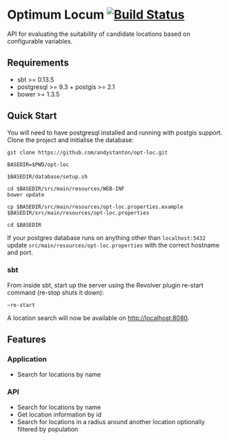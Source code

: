 # Optimum Locum [![Build Status](https://travis-ci.org/andystanton/opt-loc.svg?branch=master)](https://travis-ci.org/andystanton/opt-loc)

API for evaluating the suitability of candidate locations based on configurable variables.

## Requirements

* sbt >= 0.13.5
* postgresql >= 9.3 + postgis >= 2.1
* bower >= 1.3.5

## Quick Start

You will need to have postgresql installed and running with postgis support. Clone the project and initialise the database:

```
git clone https://github.com/andystanton/opt-loc.git

BASEDIR=$PWD/opt-loc

$BASEDIR/database/setup.sh

cd $BASEDIR/src/main/resources/WEB-INF
bower update

cp $BASEDIR/src/main/resources/opt-loc.properties.example $BASEDIR/src/main/resources/opt-loc.properties

cd $BASEDIR
```

If your postgres database runs on anything other than ```localhost:5432``` update ```src/main/resources/opt-loc.properties``` with the correct hostname and port.

### sbt

From inside sbt, start up the server using the Revolver plugin re-start command (re-stop shuts it down):

```
~re-start
```

A location search will now be available on [http://localhost:8080](http://localhost:8080).

## Features

### Application

* Search for locations by name

### API

* Search for locations by name
* Get location information by id
* Search for locations in a radius around another location optionally filtered by population
